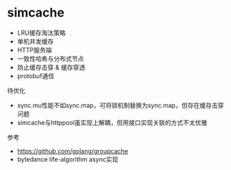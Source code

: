 # simcache

* LRU缓存淘汰策略
* 单机并发缓存
* HTTP服务端
* 一致性哈希与分布式节点
* 防止缓存击穿 & 缓存穿透
* protobuf通信


待优化

* sync.mu性能不如sync.map，可将锁机制替换为sync.map，但存在缓存击穿问题
* simcache与httppool虽实现上解耦，但用接口实现关联的方式不太优雅



参考

* https://github.com/golang/groupcache
* bytedance life-algorithm async实现

